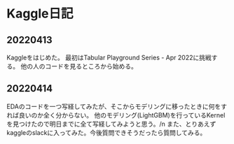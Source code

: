 # Kaggle日記
## 20220413
Kaggleをはじめた。
最初はTabular Playground Series - Apr 2022に挑戦する。
他の人のコードを見るところから始める。

## 20220414
EDAのコードを一つ写経してみたが、そこからモデリングに移ったときに何をすれば良いのか全く分からない。
他のモデリング(LightGBM)を行っているKernelを見つけたので明日までに全て写経してみようと思う。/n
また、とりあえずkaggleのslackに入ってみた。今後質問できそうだったら質問してみる。

